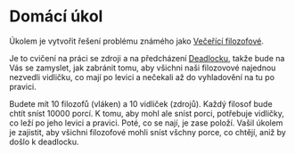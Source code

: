 # Domácí úkol

Úkolem je vytvořit řešení problému známého jako [Večeřící filozofové](https://cs.wikipedia.org/wiki/Probl%C3%A9m_ob%C4%9Bdvaj%C3%ADc%C3%ADch_filosof%C5%AF).

Je to cvičení na práci se zdroji a na předcházení [Deadlocku](https://cs.wikipedia.org/wiki/Deadlock), takže bude na Vás se zamyslet, jak zabránit tomu, aby všichni naši filozovové najednou nezvedli vidličku, co mají po levici a nečekali až do vyhladovění na tu po pravici.

Budete mít 10 filozofů (vláken) a 10 vidliček (zdrojů). Každý filosof bude chtít sníst 10000 porcí. K tomu, aby mohl ale sníst porci, potřebuje vidličky, co leží po jeho levici a pravici. Poté, co se nají, je zase položí. Vašil úkolem je zajistit, aby všichni filozofové mohli sníst všchny porce, co chtějí, aniž by došlo k deadlocku.
